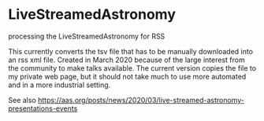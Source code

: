 # LiveStreamedAstronomy
processing the LiveStreamedAstronomy for RSS

This currently converts the tsv file that has to be manually downloaded into an rss xml file.
Created in March 2020 because of the large interest from the community to make talks available.
The current version copies the file to my private web page, but it should not take much to
use more automated and in a more industrial setting.

See also https://aas.org/posts/news/2020/03/live-streamed-astronomy-presentations-events
